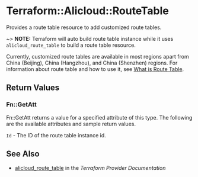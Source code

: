 # Terraform::Alicloud::RouteTable

Provides a route table resource to add customized route tables.

~> **NOTE:** Terraform will auto build route table instance while it uses `alicloud_route_table` to build a route table resource.

Currently, customized route tables are available in most regions apart from China (Beijing), China (Hangzhou), and China (Shenzhen) regions.
For information about route table and how to use it, see [What is Route Table](https://www.alibabacloud.com/help/doc-detail/87057.htm).

## Return Values

### Fn::GetAtt

Fn::GetAtt returns a value for a specified attribute of this type. The following are the available attributes and sample return values.

`Id` - The ID of the route table instance id.

## See Also

* [alicloud_route_table](https://www.terraform.io/docs/providers/alicloud/r/route_table.html) in the _Terraform Provider Documentation_